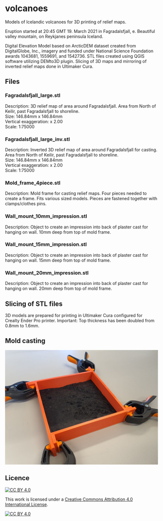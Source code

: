 # volcanoes

Models of Icelandic volcanoes for 3D printing of relief maps.  

Eruption started at 20:45 GMT 19. March 2021 in Fagradalsfjall, e. Beautiful valley mountain, on Reykjanes peninsula Iceland.  

Digital Elevation Model based on ArcticDEM dataset created from DigitalGlobe, Inc., imagery and funded under National Science Foundation awards 1043681, 1559691, and 1542736. STL files created using QGIS software utilizing DEMto3D plugin.  Slicing of 3D maps and mirroring of inverted relief maps done in Ultimaker Cura.

## Files

### Fagradalsfjall_large.stl
Description: 3D relief map of area around Fagradalsfjall. Area from North of Keilir, past Fagradalsfjall to shoreline.  
Size: 146.84mm x 146.84mm  
Vertical exaggeration: x 2.00  
Scale: 1:75000  

### Fagradalsfjall_large_inv.stl
Description: Inverted 3D relief map of area around Fagradalsfjall for casting. Area from North of Keilir, past Fagradalsfjall to shoreline.  
Size: 146.84mm x 146.84mm  
Vertical exaggeration: x 2.00  
Scale: 1:75000

### Mold_frame_4piece.stl
Description: Mold frame for casting relief maps. Four pieces needed to create a frame.  Fits various sized models. Pieces are fastened together with clamps/clothes pins.

### Wall_mount_10mm_impression.stl
Description: Object to create an impression into back of plaster cast for hanging on wall. 10mm deep from top of mold frame. 

### Wall_mount_15mm_impression.stl
Description: Object to create an impression into back of plaster cast for hanging on wall. 15mm deep from top of mold frame. 

### Wall_mount_20mm_impression.stl
Description: Object to create an impression into back of plaster cast for hanging on wall. 20mm deep from top of mold frame. 


## Slicing of STL files
3D models are prepared for printing in Ultimaker Cura configured for Crealty Ender Pro printer.  Important: Top thickness has been doubled from 0.8mm to 1.6mm. 

## Mold casting

![](images/Mold_assembly.jpg)

## Licence

[![CC BY 4.0][cc-by-shield]][cc-by]

This work is licensed under a
[Creative Commons Attribution 4.0 International License][cc-by].

[![CC BY 4.0][cc-by-image]][cc-by]

[cc-by]: http://creativecommons.org/licenses/by/4.0/
[cc-by-image]: https://i.creativecommons.org/l/by/4.0/88x31.png
[cc-by-shield]: https://img.shields.io/badge/License-CC%20BY%204.0-lightgrey.svg




